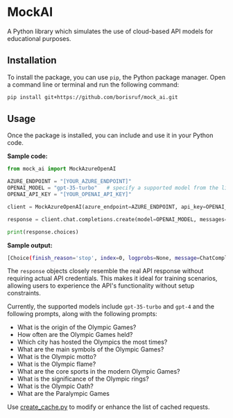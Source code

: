 # MockAI
A Python library which simulates the use of cloud-based API models for educational purposes.

## Installation

To install the package, you can use `pip`, the Python package manager. Open a command line or terminal and run the following command:

```bash
pip install git+https://github.com/borisruf/mock_ai.git
```

## Usage

Once the package is installed, you can include and use it in your Python code.

__Sample code:__

```python
from mock_ai import MockAzureOpenAI

AZURE_ENDPOINT = "[YOUR_AZURE_ENDPOINT]"
OPENAI_MODEL = "gpt-35-turbo"   # specify a supported model from the list
OPENAI_API_KEY = "[YOUR_OPENAI_API_KEY]"

client = MockAzureOpenAI(azure_endpoint=AZURE_ENDPOINT, api_key=OPENAI_API_KEY)

response = client.chat.completions.create(model=OPENAI_MODEL, messages=[{"role": "system", "content": "What is the origin of the Olympic Games?"}])

print(response.choices)
```

__Sample output:__
```bash
[Choice(finish_reason='stop', index=0, logprobs=None, message=ChatCompletionMessage(content='The Olympic Games originated in ancient Greece around the 8th century BCE. They were held in Olympia, a small town in the western region of the Peloponnese. The Games were a religious festival dedicated to the Greek god Zeus and were held every four years. The first recorded Olympic Games took place in 776 BCE, and they continued for nearly 12 centuries until they were abolished in 393 CE by the Christian Byzantine Emperor Theodosius I.', role='assistant', function_call=None, tool_calls=None), content_filter_results={'hate': {'filtered': False, 'severity': 'safe'}, 'self_harm': {'filtered': False, 'severity': 'safe'}, 'sexual': {'filtered': False, 'severity': 'safe'}, 'violence': {'filtered': False, 'severity': 'safe'}})]
```

The `response` objects closely resemble the real API response without requiring actual API credentials. This makes it ideal for training scenarios, allowing users to experience the API's functionality without setup constraints.

Currently, the supported models include `gpt-35-turbo` and `gpt-4` and the following prompts, along with the following prompts:

- What is the origin of the Olympic Games?
- How often are the Olympic Games held?
- Which city has hosted the Olympics the most times?
- What are the main symbols of the Olympic Games?
- What is the Olympic motto?
- What is the Olympic flame?
- What are the core sports in the modern Olympic Games?
- What is the significance of the Olympic rings?
- What is the Olympic Oath?
- What are the Paralympic Games

Use [create_cache.py](https://github.com/borisruf/mockai/blob/main/mockai/create_cache.py) to modify or enhance the list of cached requests.
